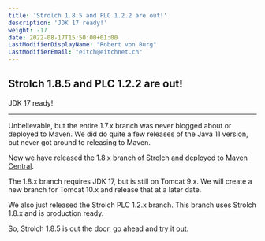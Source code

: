 ```yaml
---
title: 'Strolch 1.8.5 and PLC 1.2.2 are out!'
description: 'JDK 17 ready!'
weight: -17
date: 2022-08-17T15:50:00+01:00
LastModifierDisplayName: "Robert von Burg"
LastModifierEmail: "eitch@eitchnet.ch"
---
```


## Strolch 1.8.5 and PLC 1.2.2 are out!

JDK 17 ready!

-------

Unbelievable, but the entire 1.7.x branch was never blogged about or deployed to Maven. We did do quite a few releases
of the Java 11 version, but never got around to releasing to Maven.

Now we have released the 1.8.x branch of Strolch and deployed
to [Maven Central](https://search.maven.org/search?q=li.strolch).

The 1.8.x branch requires JDK 17, but is still on Tomcat 9.x. We will create a new branch for Tomcat 10.x and release
that at a later date.

We also just released the Strolch PLC 1.2.x branch. This branch uses Strolch 1.8.x and is production ready.

So, Strolch 1.8.5 is out the door, go ahead and [try it out](/download).

